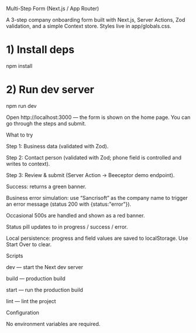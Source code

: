 Multi-Step Form (Next.js / App Router)

A 3-step company onboarding form built with Next.js, Server Actions, Zod validation, and a simple Context store. Styles live in app/globals.css.

# 1) Install deps
npm install

# 2) Run dev server
npm run dev

Open http://localhost:3000
 — the form is shown on the home page. You can go through the steps and submit.

What to try

Step 1: Business data (validated with Zod).

Step 2: Contact person (validated with Zod; phone field is controlled and writes to context).

Step 3: Review & submit (Server Action → Beeceptor demo endpoint).

Success: returns a green banner.

Business error simulation: use “Sancrisoft” as the company name to trigger an error message (status 200 with {status:"error"}).

Occasional 500s are handled and shown as a red banner.

Status pill updates to in progress / success / error.

Local persistence: progress and field values are saved to localStorage. Use Start Over to clear.

Scripts

dev — start the Next dev server

build — production build

start — run the production build

lint — lint the project

Configuration

No environment variables are required.
